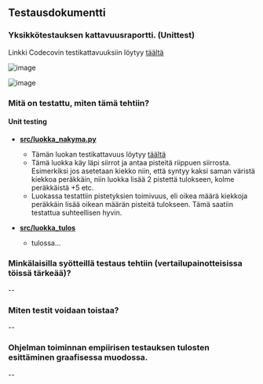 ## Testausdokumentti

### Yksikkötestauksen kattavuusraportti. (Unittest)
Linkki Codecovin testikattavuuksiin löytyy [täältä](https://app.codecov.io/gh/BananaMayo/Connect4)

![image](https://user-images.githubusercontent.com/101586122/202242600-e285e62a-d9a8-4f8c-acc7-18c7b460d346.png)

![image](https://user-images.githubusercontent.com/101586122/202242167-c86b5a68-4b00-4fe0-9363-c8c3da0a6357.png)

### Mitä on testattu, miten tämä tehtiin?

#### Unit testing
* <ins> **src/luokka_nakyma.py** </ins>
  - Tämän luokan testikattavuus löytyy [täältä](https://app.codecov.io/gh/BananaMayo/Connect4/blob/main/src/luokka_nakyma.py)
  - Tämä luokka käy läpi siirrot ja antaa pisteitä riippuen siirrosta. Esimerkiksi jos
asetetaan kiekko niin, että syntyy kaksi saman väristä kiekkoa peräkkäin, niin luokka lisää 2
pistettä tulokseen, kolme peräkkäistä +5 etc.
  - Luokassa testattiin pistetyksien toimivuus, eli oikea määrä kiekkoja peräkkäin lisää oikean määrän pisteitä tulokseen. Tämä saatiin testattua suhteellisen hyvin.

* <ins> **src/luokka_tulos** </ins>
  - tulossa...

### Minkälaisilla syötteillä testaus tehtiin (vertailupainotteisissa töissä tärkeää)?
--
### Miten testit voidaan toistaa?
--
### Ohjelman toiminnan empiirisen testauksen tulosten esittäminen graafisessa muodossa.
--
